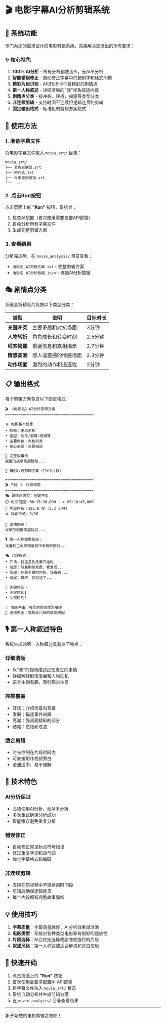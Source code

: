 
# 🎬 电影字幕AI分析剪辑系统

## 🎯 系统功能

专门为您的需求设计的电影剪辑系统，完美解决您提出的所有要求：

### ✨ 核心特色
1. **100% AI分析** - 所有分析都使用AI，无AI不分析
2. **智能错误修正** - 自动修正字幕中的错别字和格式问题
3. **精彩片段识别** - AI识别5-8个最精彩的剧情点
4. **第一人称叙述** - 详细清晰的"我"视角叙述内容
5. **剧情点分类** - 按冲突、转折、揭露等类型分类
6. **非连续剪辑** - 支持时间不连续但逻辑连贯的剪辑
7. **固定输出格式** - 标准化的剪辑方案格式

## 📁 使用方法

### 1. 准备字幕文件
将电影字幕文件放入 `movie_srt/` 目录：
```
movie_srt/
├── 复仇者联盟.srt
├── 阿凡达.txt
├── 肖申克的救赎.srt
└── ...
```

### 2. 点击Run按钮
点击页面上的 **"Run"** 按钮，系统会：
1. 检查AI配置（首次使用需要设置API密钥）
2. 自动分析所有字幕文件
3. 生成完整剪辑方案

### 3. 查看结果
分析完成后，在 `movie_analysis/` 目录查看：
- `电影名_AI剪辑方案.txt` - 完整剪辑方案
- `电影名_AI分析数据.json` - 详细AI分析数据

## 🎭 剧情点分类

系统会将精彩片段按以下类型分类：

| 类型 | 说明 | 目标时长 |
|-----|------|---------|
| **关键冲突** | 主要矛盾和对抗场面 | 3分钟 |
| **人物转折** | 角色成长和转变时刻 | 2.5分钟 |
| **线索揭露** | 重要信息和真相揭示 | 2.7分钟 |
| **情感高潮** | 感人或震撼的情感场面 | 2.3分钟 |
| **动作场面** | 激烈的动作和追逐戏 | 2分钟 |

## 📋 输出格式

每个剪辑方案包含以下固定格式：

```
🎬 《电影名》AI分析剪辑方案
========================================

📊 电影基本信息
• 标题：电影名称
• 类型：动作/爱情/悬疑等
• 主要角色：角色列表
• 核心主题：主题描述

📖 完整故事线
完整的故事发展脉络...

🎯 精彩片段剪辑方案（共X个片段）

========================================
🎬 片段 1：片段标题
========================================
🎭 剧情点类型：关键冲突
⏱️ 时间范围：00:15:30,000 --> 00:18:45,000
📏 片段时长：195.0 秒 (3.3 分钟)
📊 戏剧价值：9/10

📝 剧情摘要：
详细的剧情发展描述...

🎙️ 第一人称完整叙述：
我看到主角面临着前所未有的挑战...

🎭 分段叙述：
• 开场：我注意到故事开始时...
• 发展：随着剧情发展，我发现...
• 高潮：在最关键的时刻，我看到...
• 结尾：最终，我见证了...

💫 关键时刻：
• 关键时刻1
• 关键时刻2

💥 情感冲击：强烈的情感体验描述
🎯 选择原因：选择此片段的具体原因
```

## 🎙️ 第一人称叙述特色

系统生成的第一人称叙述具有以下特点：

### 详细清晰
- 以"我"的视角描述正在发生的事情
- 详细解释剧情发展和人物动机
- 语言生动有趣，吸引观众注意

### 完整覆盖
- 开场：介绍场景和背景
- 发展：描述事件进展
- 高潮：强调最精彩的部分
- 结尾：总结和过渡

### 适合剪辑
- 时长控制在片段时间内
- 可直接用作视频旁白
- 语速适中，易于理解

## 🔧 技术特色

### AI分析保证
- 必须使用AI分析，无AI不分析
- 多次重试确保分析成功
- 智能缓存避免重复分析

### 错误修正
- 自动修正常见标点符号错误
- 修正重复字词和语气词
- 优化字幕格式和编码

### 非连续剪辑
- 支持在原视频中不连续的时间段
- 剪辑后确保逻辑连贯
- 每个片段都有完整故事弧线

## 💡 使用技巧

1. **字幕质量**：字幕质量越好，AI分析效果越准确
2. **电影类型**：系统对各种类型电影都有很好的适应性
3. **片段选择**：AI会优先选择戏剧冲突强烈的片段
4. **叙述风格**：第一人称叙述适合解说和旁白使用

## 🚀 快速开始

1. 点击页面上的 **"Run"** 按钮
2. 首次使用会要求配置AI API密钥
3. 将字幕文件放入 `movie_srt/` 目录
4. 系统自动分析并生成剪辑方案
5. 在 `movie_analysis/` 目录查看结果

---

🎬 开始您的电影剪辑之旅吧！
